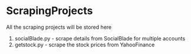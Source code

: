 # ScrapingProjects

All the scraping projects will be stored here

1. socialBlade.py - scrape details from SocialBlade for multiple accounts
2. getstock.py - scrape the stock prices from YahooFinance
